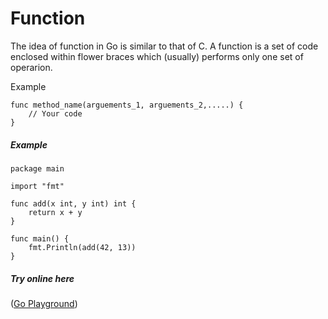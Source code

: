 Function
====

The idea of function in Go is similar to that of C.
A function is a set of code enclosed within flower braces which (usually) performs only one set of operarion.

Example

```
func method_name(arguements_1, arguements_2,.....) {
	// Your code
}

```

##### Example
```
package main

import "fmt"

func add(x int, y int) int {
	return x + y
}

func main() {
	fmt.Println(add(42, 13))
}

```
##### Try online here
 ([Go Playground](https://play.golang.org/p/7UPdlfdzJ9))